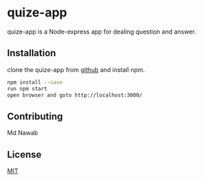 # quize-app

quize-app is a Node-express app for dealing question and answer.

## Installation

clone the quize-app from [github](https://github.com/xetnopnawab/quize-app) and install npm.

```bash
npm install --save
run npm start
open browser and goto http://localhost:3000/
```

## Contributing

Md Nawab

## License

[MIT](https://choosealicense.com/licenses/mit/)
